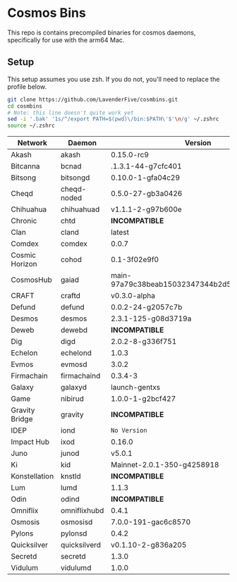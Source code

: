 # Cosmos Bins 
This repo is contains precompiled binaries for cosmos daemons, specifically for use with the arm64 Mac. 

## Setup
This setup assumes you use zsh. If you do not, you'll need to replace the profile below.
```bash
git clone https://github.com/LavenderFive/cosmbins.git
cd cosmbins
# Note: this line doesn't quite work yet
sed -i '.bak' '1s/^/export PATH=$(pwd)\/bin:$PATH\'$'\n/g' ~/.zshrc
source ~/.zshrc
```

Network | Daemon | Version | Github
--- | --- | --- | ----
Akash | akash | 0.15.0-rc9 | https://github.com/ovrclk/akash
Bitcanna | bcnad| .1.3.1-44-g7cfc401 | https://github.com/BitCannaGlobal/bcna/
Bitsong | bitsongd | 0.10.0-1-gfa04c29 | https://github.com/bitsongofficial/go-bitsong
Cheqd | cheqd-noded | 0.5.0-27-gb3a0426 | https://github.com/cheqd/cheqd-node
Chihuahua | chihuahuad | v1.1.1-2-g97b600e | https://github.com/ChihuahuaChain/chihuahua
Chronic | chtd | **INCOMPATIBLE** | https://github.com/ChronicNetwork/chtd
Clan | cland | latest | https://github.com/ClanNetwork/clan-network
Comdex | comdex | 0.0.7 | https://github.com/comdex-official/comdex
Cosmic Horizon | cohod | 0.1-3f02e9f0 | https://github.com/cosmic-horizon/coho
CosmosHub | gaiad | main-97a79c38beab15032347344b2d588a59ff2b292a | https://github.com/cosmos/gaia
CRAFT | craftd | v0.3.0-alpha | https://github.com/notional-labs/craft
Defund | defund | 0.0.2-24-g2057c7b | https://github.com/defund-labs/defund
Desmos | desmos | 2.3.1-125-g08d3719a | https://github.com/desmos-labs/desmos
Deweb | dewebd | **INCOMPATIBLE** | https://github.com/deweb-services/deweb
Dig | digd | 2.0.2-8-g336f751 | https://github.com/notional-labs/dig
Echelon | echelond | 1.0.3 | https://github.com/echelonfoundation/echelon
Evmos | evmosd | 3.0.2 | https://github.com/tharsis/evmos
Firmachain | firmachaind | 0.3.4-3 | https://github.com/FirmaChain/firmachain
Galaxy | galaxyd | launch-gentxs | https://github.com/galaxies-labs/galaxy
Game | nibirud | 1.0.0-1-g2bcf427 | https://github.com/cosmos-gaminghub/nibiru
Gravity Bridge | gravity | **INCOMPATIBLE** | https://github.com/Gravity-Bridge/Gravity-Bridge
IDEP | iond | `No Version` | https://github.com/IDEP-network/ion
Impact Hub | ixod | 0.16.0 | https://github.com/ixofoundation/ixo-blockchain
Juno | junod | v5.0.1 | https://github.com/CosmosContracts/juno
Ki | kid | Mainnet-2.0.1-350-g4258918 | https://github.com/KiFoundation/ki-tools
Konstellation | knstld | **INCOMPATIBLE** | https://github.com/Konstellation/konstellation
Lum | lumd | 1.1.3 | https://github.com/lum-network/chain
Odin | odind | **INCOMPATIBLE** | https://github.com/GeoDB-Limited/odin-core
Omniflix | omniflixhubd | 0.4.1 | https://github.com/OmniFlix/omniflixhub
Osmosis | osmosisd | 7.0.0-191-gac6c8570 | https://github.com/osmosis-labs/osmosis
Pylons | pylonsd | 0.4.2 | https://github.com/Pylons-tech/pylons
Quicksilver | quicksilverd | v0.1.10-2-g836a205 | https://github.com/ingenuity-build/quicksilver
Secretd | secretd | 1.3.0 | https://github.com/enigmampc/SecretNetwork/releases/
Vidulum | vidulumd | 1.0.0 | https://github.com/vidulum/mainnet
